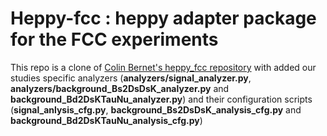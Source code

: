 # Heppy-fcc : heppy adapter package for the FCC experiments

This repo is a clone of [Colin Bernet's heppy_fcc repository]() with added our studies specific analyzers (__analyzers/signal_analyzer.py__, __analyzers/background_Bs2DsDsK_analyzer.py__ and __background_Bd2DsKTauNu_analyzer.py__) and their configuration scripts (__signal_anlysis_cfg.py__, __background_Bs2DsDsK_analysis_cfg.py__ and __background_Bd2DsKTauNu_analysis_cfg.py__)
